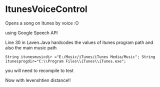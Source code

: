 # ItunesVoiceControl

Opens a song on Itunes by voice :O

using Google Speech API

Line 30 in Laven.Java hardcodes the values of itunes program path and also the main music path

`String itunesmusicdir ="E:/Music/iTunes/iTunes Media/Music";
String itunesprogdir="C:\\Program Files\\iTunes\\iTunes.exe";`

you will need to recompile to test 

Now with levenshtien distance!!
